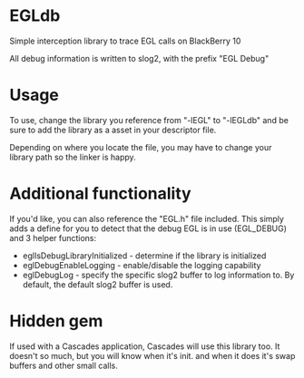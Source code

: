 EGLdb
=====

Simple interception library to trace EGL calls on BlackBerry 10

All debug information is written to slog2, with the prefix "EGL Debug"


Usage
=====
To use, change the library you reference from "-lEGL" to "-lEGLdb" and be sure to add the library as a asset in your descriptor file.

Depending on where you locate the file, you may have to change your library path so the linker is happy.


Additional functionality
=====
If you'd like, you can also reference the "EGL.h" file included. This simply adds a define for you to detect that the debug EGL is in use (EGL_DEBUG) and 3 helper functions:
* eglIsDebugLibraryInitialized - determine if the library is initialized
* eglDebugEnableLogging - enable/disable the logging capability
* eglDebugLog - specify the specific slog2 buffer to log information to. By default, the default slog2 buffer is used.


Hidden gem
=====
If used with a Cascades application, Cascades will use this library too. It doesn't so much, but you will know when it's init. and when it does it's swap buffers and other small calls.
